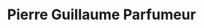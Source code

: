---
title: "Pierre Guillaume Parfumeur"
url: /paris/pierre-guillaume-parfumeur/
shop: parfumerie
---